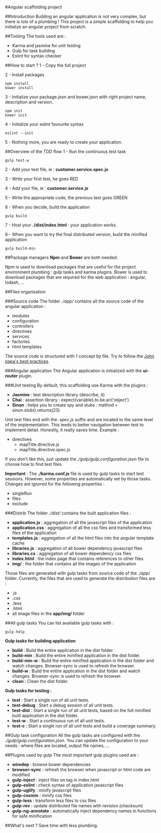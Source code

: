 #Angular scaffolding project

##Introduction
Building an angular application is not very complex, but there is lots of a plumbing !
This project is a simple scaffolding to help you initialize an angular project from scratch.

##Tooling
The tools used are :
- Karma and jasmine for unit testing
- Gulp for task building
- Eslint for syntax checker

##How to start ?
1 - Copy the full project

2 - Install packages

    npm install
    bower install
    
3 - Initialize your package.json and bower.json with right project name, description and version.

    npm init
    bower init
    
4 - Initialize your eslint favourite syntax

    eslint --init
    
5 - Nothing more, you are ready to create your application.

##Overview of the TDD flow
1 - Run the continuous test task
    
    gulp test-w
    
2 - Add your test file, ie : **customer.service.spec.js**

3 - Write your first test, he goes RED

4 - Add your file, ie : **customer.service.js**

5 - Write the appropriate code, the previous test goes GREEN

6 - When you decide, build the application

    gulp build
    
7 - Host your **./dist/index.html** : your application works.

8 - When you want to try the final distributed version, build the minified application

    gulp build-min

##Package managers
**Npm** and **Bower** are both needed.

Npm is used to download packages that are useful for the project environment plumbing : gulp tasks and karma plugins.
Bower is used to download packages that are required for the web application : angular, lodash, ...

##Files organisation

###Source code
The folder *./app/* contains all the source code of the angular application : 
* modules
* configuration
* controllers
* directives
* services
* factories
* html templates

The source code is structured with 1 concept by file. 
Try to follow the [John papa's best practices](https://github.com/johnpapa/angular-styleguide).

###Angular application
The Angular application is initialized with the **ui-router** plugin.

###Unit testing
By default, this scaffolding use Karma with the plugins :
* **Jasmine**   : test description library (describe, it)
* **Chai**      : assertion library : expect(variable).to.be.an('object')
* **Sinon**     : helps you to create spy and stubs : method = sinon.stub().returns(23)

Unit test files end with the *.spec.js* suffix and are located to the same level of the implementation. This
leeds to better navigation between test to implement detail. Honestly, it really saves time.
Example :
* directives
    * mapTitle.directive.js
    * mapTitle.directive.spec.js
    
If you don't like this, just update the *./gulp/gulp.configuration.json* file to choose how to find test files. 
        
**Important** : The **./karma.conf.js** file is used by gulp tasks to start test sessions. However, some properties 
are automatically set by those tasks. Changes are ignored for the following properties :
* singleRun
* files
* exclude

###Distrib
The folder *./dist/* contains the built application files : 
* **application.js**    : aggregation of all the javascript files of the application
* **application.css**   : aggregation of all the css files and transformed less files of the application
* **templates.js**      : aggregation of all the html files into the angular template cache
* **libraries.js**      : aggregation of all bower dependency javascript files
* **libraries.cs**      : aggregation of all bower dependency css files
* **index.html**        : the index page that contains references to other files
* **img/**              : the folder that contains all the images of the application

Those files are generated with gulp tasks from source code of the *./app/* folder.
Currently, the files that are used to generate the distribution files are :
* .js
* .css
* .less
* .html
* all image files in the **app/img/** folder

##All gulp tasks
You can list available gulp tasks with :

    gulp help

**Gulp tasks for building application**
* **build**        : Build the entire application in the dist folder.
* **build-min**    : Build the entire minified application in the dist folder.
* **build-min-w**  : Build the entire minified application in the dist folder and watch changes. Browser-sync is used to refresh the browser.
* **build-w**      : Build the entire application in the dist folder and watch changes. Browser-sync is used to refresh the browser.
* **clean**        : Clean the dist folder.

**Gulp tasks for testing :**
* **test**         : Start a single run of all unit tests.
* **test-debug**   : Start a debug session of all unit tests.
* **test-dist**    : Start a single run of all unit tests, based on the full minified built application in the dist folder.
* **test-w**       : Start a continuous run of all unit tests.
* **test-c**       : Start a single run of all unit tests and build a coverage summary.

##Gulp task configuration
All the gulp tasks are configured with the *./gulp/gulp.configuration.json*. You can update the configuration to your needs :
where files are located, output file names, ...

##Plugins used by gulp
The most important gulp plugins used are :
* **wiredep**           : browse bower dependencies
* **browser-sync**      : refresh the browser when javascript or html code are modified
* **gulp-inject**       : inject files on tag in index.html
* **gulp-eslint**       : check syntax of application javascript files
* **gulp-uglify**       : minify javascript files
* **gulp-cssmin**       : minify css files
* **gulp-less**         : transform less files to css files
* **gulp-rev**          : update distributed file names with revision (checksum)
* **gulp-ng-annotate**  : automatically inject dependency names in functions for safe minification

##What's next ?
Save time with less plumbing.
